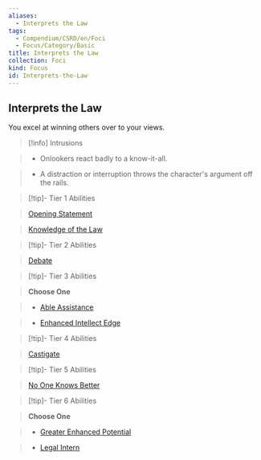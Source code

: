 ```yaml
---
aliases:
  - Interprets the Law
tags:
  - Compendium/CSRD/en/Foci
  - Focus/Category/Basic
title: Interprets the Law
collection: Foci
kind: Focus
id: Interprets-the-Law
---
```

## Interprets the Law    
You excel at winning others over to your views.    
  
>[!info] Intrusions    
>- Onlookers react badly to a know-it-all.    
>- A distraction or interruption throws the character's argument off the rails.    
  
  
>[!tip]- Tier 1 Abilities    
> [Opening Statement](Opening-Statement.md)    
> [Knowledge of the Law](Knowledge-of-the-Law.md)    
  
  
>[!tip]- Tier 2 Abilities    
> [Debate](Debate.md)    
  
  
>[!tip]- Tier 3 Abilities    
> **Choose One**    
>- [Able Assistance](Able-Assistance.md)    
>- [Enhanced Intellect Edge](Enhanced-Intellect-Edge.md)    
  
  
>[!tip]- Tier 4 Abilities    
> [Castigate](Castigate.md)    
  
  
>[!tip]- Tier 5 Abilities    
> [No One Knows Better](No-One-Knows-Better.md)    
  
  
>[!tip]- Tier 6 Abilities    
> **Choose One**    
>- [Greater Enhanced Potential](Greater-Enhanced-Potential.md)    
>- [Legal Intern](Legal-Intern.md)
